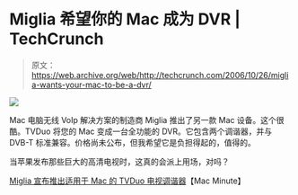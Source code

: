 # Miglia 希望你的 Mac 成为 DVR | TechCrunch

> 原文：<https://web.archive.org/web/http://techcrunch.com/2006/10/26/miglia-wants-your-mac-to-be-a-dvr/>

![](img/4b0cbb33a56dcb87d8537f25d505d2a5.png)

Mac 电脑无线 VoIp 解决方案的制造商 Miglia 推出了另一款 Mac 设备。这个很酷。TVDuo 将您的 Mac 变成一台全功能的 DVR。它包含两个调谐器，并与 DVB-T 标准兼容。价格尚未公布，但我希望它是负担得起的，值得的。

当苹果发布那些巨大的高清电视时，这真的会派上用场，对吗？

[Miglia 宣布推出适用于 Mac 的 TVDuo 电视调谐器](https://web.archive.org/web/20151001155021/http://www.macminute.com/2006/10/26/miglia-tvduo/)【Mac Minute】